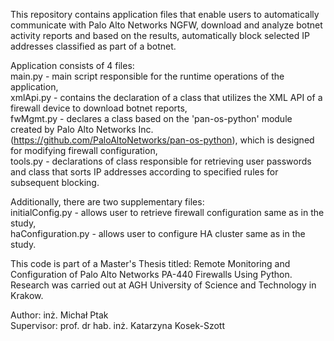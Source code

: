 This repository contains application files that enable users to automatically communicate with Palo Alto Networks NGFW, download and analyze botnet activity reports and based on the results, automatically block selected IP addresses classified as part of a botnet.

Application consists of 4 files:  
main.py - main script responsible for the runtime operations of the application,  
xmlApi.py - contains the declaration of a class that utilizes the XML API of a firewall device to download botnet reports,  
fwMgmt.py - declares a class based on the 'pan-os-python' module created by Palo Alto Networks Inc. (https://github.com/PaloAltoNetworks/pan-os-python), which is designed for modifying firewall configuration,  
tools.py - declarations of class responsible for retrieving user passwords and class that sorts IP addresses according to specified rules for subsequent blocking.  

Additionally, there are two supplementary files:  
initialConfig.py - allows user to retrieve firewall configuration same as in the study,  
haConfiguration.py - allows user to configure HA cluster same as in the study.

This code is part of a Master's Thesis titled: Remote Monitoring and Configuration of Palo Alto Networks PA-440 Firewalls Using Python.  
Research was carried out at AGH University of Science and Technology in Krakow.
  
Author: inż. Michał Ptak  
Supervisor: prof. dr hab. inż. Katarzyna Kosek-Szott
